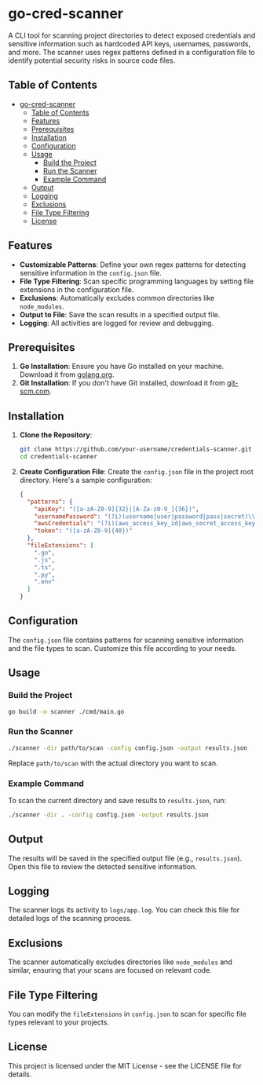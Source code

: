 # go-cred-scanner

A CLI tool for scanning project directories to detect exposed credentials and sensitive information such as hardcoded API keys, usernames, passwords, and more. The scanner uses regex patterns defined in a configuration file to identify potential security risks in source code files.

## Table of Contents

- [go-cred-scanner](#go-cred-scanner)
  - [Table of Contents](#table-of-contents)
  - [Features](#features)
  - [Prerequisites](#prerequisites)
  - [Installation](#installation)
  - [Configuration](#configuration)
  - [Usage](#usage)
    - [Build the Project](#build-the-project)
    - [Run the Scanner](#run-the-scanner)
    - [Example Command](#example-command)
  - [Output](#output)
  - [Logging](#logging)
  - [Exclusions](#exclusions)
  - [File Type Filtering](#file-type-filtering)
  - [License](#license)

## Features

- **Customizable Patterns**: Define your own regex patterns for detecting sensitive information in the `config.json` file.
- **File Type Filtering**: Scan specific programming languages by setting file extensions in the configuration file.
- **Exclusions**: Automatically excludes common directories like `node_modules`.
- **Output to File**: Save the scan results in a specified output file.
- **Logging**: All activities are logged for review and debugging.

## Prerequisites

1. **Go Installation**: Ensure you have Go installed on your machine. Download it from [golang.org](https://golang.org/dl/).
2. **Git Installation**: If you don't have Git installed, download it from [git-scm.com](https://git-scm.com/).

## Installation

1. **Clone the Repository**:

   ```bash
   git clone https://github.com/your-username/credentials-scanner.git
   cd credentials-scanner
   ```

2. **Create Configuration File**: Create the `config.json` file in the project root directory. Here's a sample configuration:

   ```json
   {
     "patterns": {
       "apiKey": "([a-zA-Z0-9]{32}|[A-Za-z0-9_]{36})",
       "usernamePassword": "(?i)(username|user|password|pass|secret)\\s*[:=]\\s*([\"']?)([^\"'\\s]+)\\2",
       "awsCredentials": "(?i)(aws_access_key_id|aws_secret_access_key)\\s*[:=]\\s*([\"']?)([^\"'\\s]+)\\2",
       "token": "([a-zA-Z0-9]{40})"
     },
     "fileExtensions": [
       ".go",
       ".js",
       ".ts",
       ".py",
       ".env"
     ]
   }
   ```

## Configuration

The `config.json` file contains patterns for scanning sensitive information and the file types to scan. Customize this file according to your needs.

## Usage

### Build the Project

```bash
go build -o scanner ./cmd/main.go
```

### Run the Scanner

```bash
./scanner -dir path/to/scan -config config.json -output results.json
```

Replace `path/to/scan` with the actual directory you want to scan.

### Example Command

To scan the current directory and save results to `results.json`, run:

```bash
./scanner -dir . -config config.json -output results.json
```

## Output

The results will be saved in the specified output file (e.g., `results.json`). Open this file to review the detected sensitive information.

## Logging

The scanner logs its activity to `logs/app.log`. You can check this file for detailed logs of the scanning process.

## Exclusions

The scanner automatically excludes directories like `node_modules` and similar, ensuring that your scans are focused on relevant code.

## File Type Filtering

You can modify the `fileExtensions` in `config.json` to scan for specific file types relevant to your projects.

## License

This project is licensed under the MIT License - see the LICENSE file for details.

